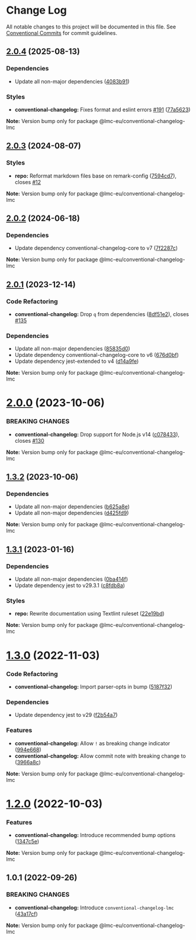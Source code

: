 # Change Log

All notable changes to this project will be documented in this file.
See [Conventional Commits](https://conventionalcommits.org) for commit guidelines.

<a name="2.0.4"></a>

## [2.0.4](https://github.com/lmc-eu/code-quality-tools/compare/@lmc-eu/conventional-changelog-lmc@2.0.3...@lmc-eu/conventional-changelog-lmc@2.0.4) (2025-08-13)

### Dependencies

- Update all non-major dependencies ([4083b91](https://github.com/lmc-eu/code-quality-tools/commit/4083b91))

### Styles

- **conventional-changelog:** Fixes format and eslint errors [#191](https://github.com/lmc-eu/code-quality-tools/issues/191) ([77a5623](https://github.com/lmc-eu/code-quality-tools/commit/77a5623))

**Note:** Version bump only for package @lmc-eu/conventional-changelog-lmc

<a name="2.0.3"></a>

## [2.0.3](https://github.com/lmc-eu/code-quality-tools/compare/@lmc-eu/conventional-changelog-lmc@2.0.2...@lmc-eu/conventional-changelog-lmc@2.0.3) (2024-08-07)

### Styles

- **repo:** Reformat markdown files base on remark-config ([7594cd7](https://github.com/lmc-eu/code-quality-tools/commit/7594cd7)), closes [#12](https://github.com/lmc-eu/code-quality-tools/issues/12)

**Note:** Version bump only for package @lmc-eu/conventional-changelog-lmc

<a name="2.0.2"></a>

## [2.0.2](https://github.com/lmc-eu/code-quality-tools/compare/@lmc-eu/conventional-changelog-lmc@2.0.1...@lmc-eu/conventional-changelog-lmc@2.0.2) (2024-06-18)

### Dependencies

- Update dependency conventional-changelog-core to v7 ([7f2287c](https://github.com/lmc-eu/code-quality-tools/commit/7f2287c))

**Note:** Version bump only for package @lmc-eu/conventional-changelog-lmc

<a name="2.0.1"></a>

## [2.0.1](https://github.com/lmc-eu/code-quality-tools/compare/@lmc-eu/conventional-changelog-lmc@2.0.0...@lmc-eu/conventional-changelog-lmc@2.0.1) (2023-12-14)

### Code Refactoring

- **conventional-changelog:** Drop `q` from dependencies ([8df51e2](https://github.com/lmc-eu/code-quality-tools/commit/8df51e2)), closes [#135](https://github.com/lmc-eu/code-quality-tools/issues/135)

### Dependencies

- Update all non-major dependencies ([85835d0](https://github.com/lmc-eu/code-quality-tools/commit/85835d0))
- Update dependency conventional-changelog-core to v6 ([676d0bf](https://github.com/lmc-eu/code-quality-tools/commit/676d0bf))
- Update dependency jest-extended to v4 ([d14a9fe](https://github.com/lmc-eu/code-quality-tools/commit/d14a9fe))

**Note:** Version bump only for package @lmc-eu/conventional-changelog-lmc

<a name="2.0.0"></a>

# [2.0.0](https://github.com/lmc-eu/code-quality-tools/compare/@lmc-eu/conventional-changelog-lmc@1.3.2...@lmc-eu/conventional-changelog-lmc@2.0.0) (2023-10-06)

### BREAKING CHANGES

- **conventional-changelog:** Drop support for Node.js v14 ([c078433](https://github.com/lmc-eu/code-quality-tools/commit/c078433)), closes [#130](https://github.com/lmc-eu/code-quality-tools/issues/130)

**Note:** Version bump only for package @lmc-eu/conventional-changelog-lmc

<a name="1.3.2"></a>

## [1.3.2](https://github.com/lmc-eu/code-quality-tools/compare/@lmc-eu/conventional-changelog-lmc@1.3.1...@lmc-eu/conventional-changelog-lmc@1.3.2) (2023-10-06)

### Dependencies

- Update all non-major dependencies ([b625a8e](https://github.com/lmc-eu/code-quality-tools/commit/b625a8e))
- Update all non-major dependencies ([d425fd9](https://github.com/lmc-eu/code-quality-tools/commit/d425fd9))

**Note:** Version bump only for package @lmc-eu/conventional-changelog-lmc

<a name="1.3.1"></a>

## [1.3.1](https://github.com/lmc-eu/code-quality-tools/compare/@lmc-eu/conventional-changelog-lmc@1.3.0...@lmc-eu/conventional-changelog-lmc@1.3.1) (2023-01-16)

### Dependencies

- Update all non-major dependencies ([0ba414f](https://github.com/lmc-eu/code-quality-tools/commit/0ba414f))
- Update dependency jest to v29.3.1 ([c8fdb8a](https://github.com/lmc-eu/code-quality-tools/commit/c8fdb8a))

### Styles

- **repo:** Rewrite documentation using Textlint ruleset ([22e19bd](https://github.com/lmc-eu/code-quality-tools/commit/22e19bd))

**Note:** Version bump only for package @lmc-eu/conventional-changelog-lmc

<a name="1.3.0"></a>

# [1.3.0](https://github.com/lmc-eu/code-quality-tools/compare/@lmc-eu/conventional-changelog-lmc@1.2.0...@lmc-eu/conventional-changelog-lmc@1.3.0) (2022-11-03)

### Code Refactoring

- **conventional-changelog:** Import parser-opts in bump ([5187f32](https://github.com/lmc-eu/code-quality-tools/commit/5187f32))

### Dependencies

- Update dependency jest to v29 ([f2b54a7](https://github.com/lmc-eu/code-quality-tools/commit/f2b54a7))

### Features

- **conventional-changelog:** Allow `!` as breaking change indicator ([994e668](https://github.com/lmc-eu/code-quality-tools/commit/994e668))
- **conventional-changelog:** Allow commit note with breaking change to ([3966a8c](https://github.com/lmc-eu/code-quality-tools/commit/3966a8c))

**Note:** Version bump only for package @lmc-eu/conventional-changelog-lmc

<a name="1.2.0"></a>

# [1.2.0](https://github.com/lmc-eu/code-quality-tools/compare/@lmc-eu/conventional-changelog-lmc@1.1.0...@lmc-eu/conventional-changelog-lmc@1.2.0) (2022-10-03)

### Features

- **conventional-changelog:** Introduce recommended bump options ([1347c5e](https://github.com/lmc-eu/code-quality-tools/commit/1347c5e))

**Note:** Version bump only for package @lmc-eu/conventional-changelog-lmc

<a name="1.0.1"></a>

## 1.0.1 (2022-09-26)

### BREAKING CHANGES

- **conventional-changelog:** Introduce `conventional-changelog-lmc` ([43a17cf](https://github.com/lmc-eu/code-quality-tools/commit/43a17cf))

**Note:** Version bump only for package @lmc-eu/conventional-changelog-lmc
